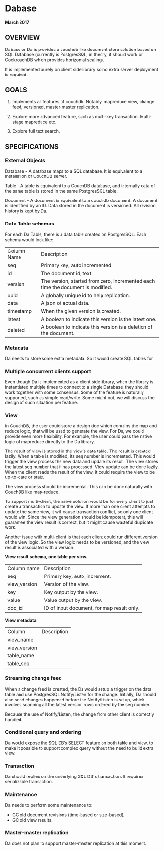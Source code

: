 # Dabase

**March 2017**

## OVERVIEW

Dabase or Da is provides a couchdb like document store solution based on SQL Database (currently is PostgresSQL, in theory, it should work on CockroachDB which provides horizontal scaling).

It is implemented purely on client side library so no extra server deployment is required.

## GOALS

1. Implements all features of couchdb. Notably, mapreduce view, change feed, versioned, master-master replication.

2. Explore more advanced feature, such as multi-key transaction. Multi-stage mapreduce etc.

3. Explore full text search.

## SPECIFICATIONS

### External Objects

Database - A database maps to a SQL database. It is equivalent to a installation of CouchDB server.

Table - A table is equivalent to a CouchDB database, and internally data of the same table is stored in the same PostgresSQL table.

Document - A document is equivalent to a couchdb document. A document is identified by an ID. Data stored in the document is versioned. All revision history is kept by Da.

### Data Table schemas

For each Da Table, there is a data table created on PostgresSQL. Each schema would look like:

<table>
  <tr>
    <td>Column Name</td>
    <td>Description</td>
  </tr>
  <tr>
    <td>seq</td>
    <td>Primary key, auto incremented</td>
  </tr>
  <tr>
    <td>id</td>
    <td>The document id, text.</td>
  </tr>
  <tr>
    <td>version</td>
    <td>The version, started from zero, incremented each time the document is modified.</td>
  </tr>
  <tr>
    <td>uuid</td>
    <td>A globally unique id to help replication.</td>
  </tr>
  <tr>
    <td>data</td>
    <td>A json of actual data.</td>
  </tr>
  <tr>
    <td>timestamp</td>
    <td>When the given version is created.</td>
  </tr>
  <tr>
    <td>latest</td>
    <td>A boolean to indicate this version is the latest one.</td>
  </tr>
  <tr>
    <td>deleted</td>
    <td>A boolean to indicate this version is a deletion of the document.</td>
  </tr>
</table>


### Metadata

Da needs to store some extra metadata. So it would create SQL tables for

### Multiple concurrent clients support

Even though Da is implemented as a client side library, when the library is instantiated multiple times to connect to a single Database, they should work together with some consensus. Some of the feature is naturally supported, such as simple read/write. Some might not, we will discuss the design of such situation per feature.

### View

In CouchDB, the user could store a design doc which contains the map and reduce logic, that will be used to generate the view. For Da, we could provide even more flexibility. For example, the user could pass the native logic of mapreduce directly to the Da library.

The result of view is stored in the view’s data table. The result is created lazily. When a table is modified, its seq number is incremented. This would trigger the view process the new data and update its result. The view stores the latest seq number that it has processed. View update can be done lazily. When the client reads the result of the view, it could require the view to be up-to-date or stale.

The view process should be incremental. This can be done naturally with CouchDB like map-reduce.

To support multi-client, the naive solution would be for every client to just create a transaction to update the view. If more than one client attempts to update the same view, it will cause transaction conflict, so only one client would win. Since the view generation should be idempotent, this will guarantee the view result is correct, but it might cause wasteful duplicate work.

Another issue with multi-client is that each client could run different version of the view logic. So the view logic needs to be versioned, and the view result is associated with a version.

**View result schema, one table per view.**

<table>
  <tr>
    <td>Column name</td>
    <td>Description</td>
  </tr>
  <tr>
    <td>seq</td>
    <td>Primary key, auto_increment.</td>
  </tr>
  <tr>
    <td>view_version</td>
    <td>Version of the view.</td>
  </tr>
  <tr>
    <td>key</td>
    <td>Key output by the view.</td>
  </tr>
  <tr>
    <td>value</td>
    <td>Value output by the view.</td>
  </tr>
  <tr>
    <td>doc_id</td>
    <td>ID of input document, for map result only.</td>
  </tr>
</table>


**View metadata**

<table>
  <tr>
    <td>Column</td>
    <td>Description</td>
  </tr>
  <tr>
    <td>view_name</td>
    <td></td>
  </tr>
  <tr>
    <td>view_version</td>
    <td></td>
  </tr>
  <tr>
    <td>table_name</td>
    <td></td>
  </tr>
  <tr>
    <td>table_seq</td>
    <td></td>
  </tr>
</table>


### Streaming change feed

When a change feed is created, the Da would setup a trigger on the data table and use PostgresSQL Notify/Listen for the change. Initially, Da should also send changes happened before the Notify/Listen is setup, which involves scanning all the latest version rows ordered by the seq number.

Because the use of Notify/Listen, the change from other client is correctly handled.

### Conditional query and ordering

Da would expose the SQL DB’s SELECT feature on both table and view, to make it possible to support complex query without the need to build extra view.

### Transaction

Da should replies on the underlying SQL DB's transaction. It requires serializable transaction.

### Maintenance

Da needs to perform some maintenance to:

* GC old document revisions (time-based or size-based).
* GC old view results.

### Master-master replication

Da does not plan to support master-master replication at this moment.
